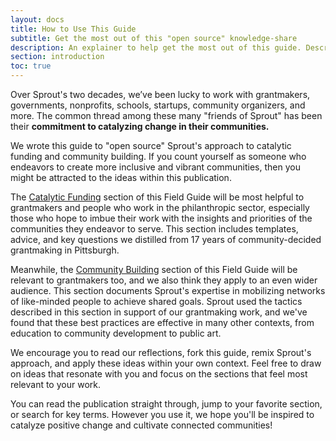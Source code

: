 ```yaml
---
layout: docs
title: How to Use This Guide
subtitle: Get the most out of this "open source" knowledge-share
description: An explainer to help get the most out of this guide. Describes how the content is organized and different paths through the materials. Useful as a starting point for people who have just found this Field Guide.
section: introduction
toc: true
---
```


Over Sprout's two decades, we’ve been lucky to work with grantmakers, governments, nonprofits, schools, startups, community organizers, and more. The common thread among these many "friends of Sprout" has been their **commitment to catalyzing change in their communities.**

We wrote this guide to "open source" Sprout's approach to catalytic funding and community building. If you count yourself as someone who endeavors to create more inclusive and vibrant communities, then you might be attracted to the ideas within this publication.

The [Catalytic Funding](/catalytic-funding/) section of this Field Guide will be most helpful to grantmakers and people who work in the philanthropic sector, especially those who hope to imbue their work with the insights and priorities of the communities they endeavor to serve. This section includes templates, advice, and key questions we distilled from 17 years of community-decided grantmaking in Pittsburgh.

Meanwhile, the [Community Building](/community-building/) section of this Field Guide will be relevant to grantmakers too, and we also think they apply to an even wider audience. This section documents Sprout's expertise in mobilizing networks of like-minded people to achieve shared goals. Sprout used the tactics described in this section in support of our grantmaking work, and we've found that these best practices are effective in many other contexts, from education to community development to public art.

We encourage you to read our reflections, fork this guide, remix Sprout's approach, and apply these ideas within your own context. Feel free to draw on ideas that resonate with you and focus on the sections that feel most relevant to your work.

You can read the publication straight through, jump to your favorite section, or search for key terms. However you use it, we hope you'll be inspired to catalyze positive change and cultivate connected communities!
